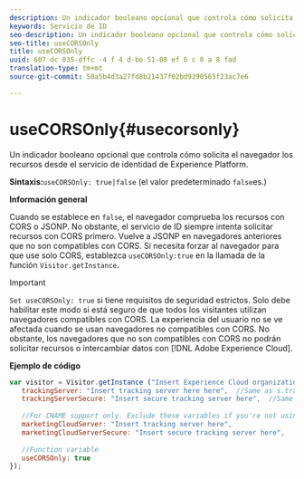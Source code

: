 ```yaml
---
description: Un indicador booleano opcional que controla cómo solicita el navegador los recursos desde el servicio de identidad de Experience Platform.
keywords: Servicio de ID
seo-description: Un indicador booleano opcional que controla cómo solicita el navegador los recursos desde el servicio de identidad de Experience Platform.
seo-title: useCORSOnly
title: useCORSOnly
uuid: 607 dc 035-dffc -4 f 4 d-be 51-08 ef 6 c 0 a 8 fad
translation-type: tm+mt
source-git-commit: 50a5b4d3a27fd8b21437f02bd9390565f23ac7e6

---
```



# useCORSOnly{#usecorsonly}

Un indicador booleano opcional que controla cómo solicita el navegador los recursos desde el servicio de identidad de Experience Platform.

**Sintaxis:**`useCORSOnly: true|false` (el valor predeterminado `false`es.)

**Información general**

Cuando se establece en `false`, el navegador comprueba los recursos con CORS o JSONP. No obstante, el servicio de ID siempre intenta solicitar recursos con CORS primero. Vuelve a JSONP en navegadores anteriores que no son compatibles con CORS. Si necesita forzar al navegador para que use solo CORS, establezca `useCORSOnly:true` en la llamada de la función `Visitor.getInstance`.

>[!IMPORTANT]
>
>`Set useCORSOnly: true` si tiene requisitos de seguridad estrictos. Solo debe habilitar este modo si está seguro de que todos los visitantes utilizan navegadores compatibles con CORS. La experiencia del usuario no se ve afectada cuando se usan navegadores no compatibles con CORS. No obstante, los navegadores que no son compatibles con CORS no podrán solicitar recursos o intercambiar datos con [!DNL Adobe Experience Cloud].

**Ejemplo de código**

```js
var visitor = Visitor.getInstance ("Insert Experience Cloud organization ID here",{ 
   trackingServer: "Insert tracking server here here",  //Same as s.trackingServer 
   trackingServerSecure: "Insert secure tracking server here",  //Same as s.trackingServerSecure 
 
   //For CNAME support only. Exclude these variables if you're not using CNAME 
   marketingCloudServer: "Insert tracking server here", 
   marketingCloudServerSecure: "Insert secure tracking server here", 
 
   //Function variable 
   useCORSOnly: true 
});
```

